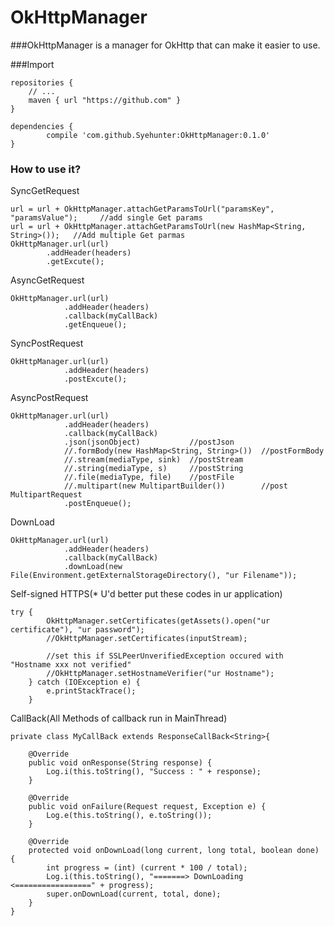 # OkHttpManager
###OkHttpManager is a manager for OkHttp that can make it easier to use.

###Import

	repositories {
        // ...
        maven { url "https://github.com" }
 	}
 
	dependencies {
	        compile 'com.github.Syehunter:OkHttpManager:0.1.0'
	}
	
### How to use it?
SyncGetRequest

	url = url + OkHttpManager.attachGetParamsToUrl("paramsKey", "paramsValue");     //add single Get params
    url = url + OkHttpManager.attachGetParamsToUrl(new HashMap<String, String>());   //Add multiple Get parmas
    OkHttpManager.url(url)
            .addHeader(headers)
            .getExcute();
              
AsyncGetRequest

	OkHttpManager.url(url)
                .addHeader(headers)
                .callback(myCallBack)
                .getEnqueue();
                
SyncPostRequest

	OkHttpManager.url(url)
                .addHeader(headers)
                .postExcute();
                
AsyncPostRequest

	OkHttpManager.url(url)
                .addHeader(headers)
                .callback(myCallBack)
                .json(jsonObject)           //postJson
                //.formBody(new HashMap<String, String>())  //postFormBody
                //.stream(mediaType, sink)  //postStream
                //.string(mediaType, s)     //postString
                //.file(mediaType, file)    //postFile
                //.multipart(new MultipartBuilder())        //post MultipartRequest
                .postEnqueue();
                
DownLoad

	OkHttpManager.url(url)
                .addHeader(headers)
                .callback(myCallBack)
                .downLoad(new File(Environment.getExternalStorageDirectory(), "ur Filename"));
                
Self-signed HTTPS(* U'd better put these codes in ur application)

	try {
            OkHttpManager.setCertificates(getAssets().open("ur certificate"), "ur password");
            //OkHttpManager.setCertificates(inputStream);
            
            //set this if SSLPeerUnverifiedException occured with "Hostname xxx not verified"
            //OkHttpManager.setHostnameVerifier("ur Hostname");
        } catch (IOException e) {
            e.printStackTrace();
        }
        
CallBack(All Methods of callback run in MainThread)

	private class MyCallBack extends ResponseCallBack<String>{

        @Override
        public void onResponse(String response) {
            Log.i(this.toString(), "Success : " + response);
        }

        @Override
        public void onFailure(Request request, Exception e) {
            Log.e(this.toString(), e.toString());
        }

        @Override
        protected void onDownLoad(long current, long total, boolean done) {
            int progress = (int) (current * 100 / total);
            Log.i(this.toString(), "=======> DownLoading <=================" + progress);
            super.onDownLoad(current, total, done);
        }
    }
